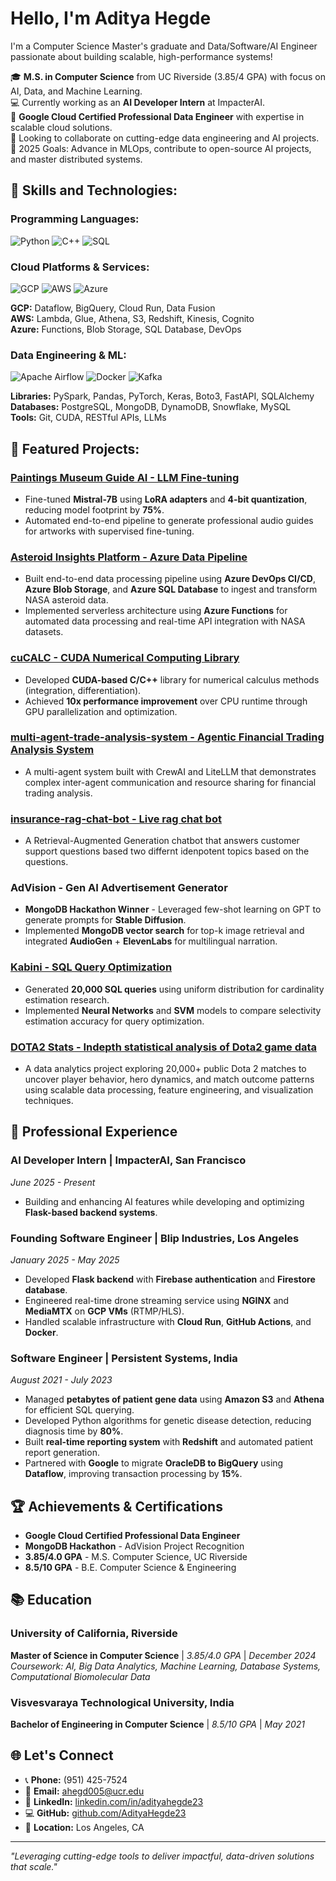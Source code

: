 # **Hello, I'm Aditya Hegde**
I'm a Computer Science Master's graduate and Data/Software/AI Engineer passionate about building scalable, high-performance systems!

🎓 **M.S. in Computer Science** from UC Riverside (3.85/4 GPA) with focus on AI, Data, and Machine Learning.  
💻 Currently working as an **AI Developer Intern** at ImpacterAI.  
🚀 **Google Cloud Certified Professional Data Engineer** with expertise in scalable cloud solutions.  
🤝 Looking to collaborate on cutting-edge data engineering and AI projects.  
🎯 2025 Goals: Advance in MLOps, contribute to open-source AI projects, and master distributed systems.  

## **🚀 Skills and Technologies:**

### **Programming Languages:**
![Python](https://img.shields.io/badge/-Python-3776AB?style=flat&logo=python&logoColor=white)
![C++](https://img.shields.io/badge/-C++-00599C?style=flat&logo=c%2B%2B&logoColor=white)
![SQL](https://img.shields.io/badge/-SQL-4479A1?style=flat&logo=mysql&logoColor=white)


### **Cloud Platforms & Services:**
![GCP](https://img.shields.io/badge/-Google%20Cloud-4285F4?style=flat&logo=google-cloud&logoColor=white)
![AWS](https://img.shields.io/badge/-AWS-232F3E?style=flat&logo=amazon-aws&logoColor=white)
![Azure](https://img.shields.io/badge/-Azure-0078D4?style=flat&logo=microsoft-azure&logoColor=white)

**GCP:** Dataflow, BigQuery, Cloud Run, Data Fusion  
**AWS:** Lambda, Glue, Athena, S3, Redshift, Kinesis, Cognito  
**Azure:** Functions, Blob Storage, SQL Database, DevOps

### **Data Engineering & ML:**
![Apache Airflow](https://img.shields.io/badge/-Airflow-017CEE?style=flat&logo=apache-airflow&logoColor=white)
![Docker](https://img.shields.io/badge/-Docker-2496ED?style=flat&logo=docker&logoColor=white)
![Kafka](https://img.shields.io/badge/-Kafka-231F20?style=flat&logo=apache-kafka&logoColor=white)

**Libraries:** PySpark, Pandas, PyTorch, Keras, Boto3, FastAPI, SQLAlchemy  
**Databases:** PostgreSQL, MongoDB, DynamoDB, Snowflake, MySQL  
**Tools:** Git, CUDA, RESTful APIs, LLMs

## **🚀 Featured Projects:**


### **[Paintings Museum Guide AI - LLM Fine-tuning](https://github.com/AdityaHegde23/Paintings-Guide-AI)**
* Fine-tuned **Mistral-7B** using **LoRA adapters** and **4-bit quantization**, reducing model footprint by **75%**.
* Automated end-to-end pipeline to generate professional audio guides for artworks with supervised fine-tuning.

### **[Asteroid Insights Platform - Azure Data Pipeline](https://github.com/AdityaHegde23/asteroid-insights-platform)**
* Built end-to-end data processing pipeline using **Azure DevOps CI/CD**, **Azure Blob Storage**, and **Azure SQL Database** to ingest and transform NASA asteroid data.
* Implemented serverless architecture using **Azure Functions** for automated data processing and real-time API integration with NASA datasets.

### **[cuCALC - CUDA Numerical Computing Library](https://github.com/AdityaHegde23/cuCALC)**
* Developed **CUDA-based C/C++** library for numerical calculus methods (integration, differentiation).
* Achieved **10x performance improvement** over CPU runtime through GPU parallelization and optimization.

### **[multi-agent-trade-analysis-system - Agentic Financial Trading Analysis System](https://github.com/AdityaHegde23/multi-agent-trade-analysis-system)**
* A multi-agent system built with CrewAI and LiteLLM that demonstrates complex inter-agent communication and resource sharing for financial trading analysis.

### **[insurance-rag-chat-bot - Live rag chat bot](https://github.com/AdityaHegde23/rag-chat-bot)**
* A Retrieval-Augmented Generation chatbot that answers customer support questions based two differnt idenpotent topics based on the questions.

### **AdVision - Gen AI Advertisement Generator**
* **MongoDB Hackathon Winner** - Leveraged few-shot learning on GPT to generate prompts for **Stable Diffusion**.
* Implemented **MongoDB vector search** for top-k image retrieval and integrated **AudioGen** + **ElevenLabs** for multilingual narration.

### **[Kabini - SQL Query Optimization](https://github.com/AdityaHegde23/kabini)**
* Generated **20,000 SQL queries** using uniform distribution for cardinality estimation research.
* Implemented **Neural Networks** and **SVM** models to compare selectivity estimation accuracy for query optimization.

###  **[DOTA2 Stats - Indepth statistical analysis of Dota2 game data](https://github.com/AdityaHegde23/Dota-Stats)**
* A data analytics project exploring 20,000+ public Dota 2 matches to uncover player behavior, hero dynamics, and match outcome patterns using scalable data processing, feature engineering, and visualization techniques.


## **💼 Professional Experience**

### **AI Developer Intern | ImpacterAI, San Francisco**
*June 2025 - Present*
* Building and enhancing AI features while developing and optimizing **Flask-based backend systems**.

### **Founding Software Engineer | Blip Industries, Los Angeles**
*January 2025 - May 2025*
* Developed **Flask backend** with **Firebase authentication** and **Firestore database**.
* Engineered real-time drone streaming service using **NGINX** and **MediaMTX** on **GCP VMs** (RTMP/HLS).
* Handled scalable infrastructure with **Cloud Run**, **GitHub Actions**, and **Docker**.

### **Software Engineer | Persistent Systems, India**
*August 2021 - July 2023*
* Managed **petabytes of patient gene data** using **Amazon S3** and **Athena** for efficient SQL querying.
* Developed Python algorithms for genetic disease detection, reducing diagnosis time by **80%**.
* Built **real-time reporting system** with **Redshift** and automated patient report generation.
* Partnered with **Google** to migrate **OracleDB to BigQuery** using **Dataflow**, improving transaction processing by **15%**.

## **🏆 Achievements & Certifications**
* **Google Cloud Certified Professional Data Engineer**
* **MongoDB Hackathon** - AdVision Project Recognition
* **3.85/4.0 GPA** - M.S. Computer Science, UC Riverside
* **8.5/10 GPA** - B.E. Computer Science & Engineering

## **📚 Education**

### **University of California, Riverside**
**Master of Science in Computer Science** | *3.85/4.0 GPA* | *December 2024*  
*Coursework: AI, Big Data Analytics, Machine Learning, Database Systems, Computational Biomolecular Data*

### **Visvesvaraya Technological University, India**
**Bachelor of Engineering in Computer Science** | *8.5/10 GPA* | *May 2021*

## **🌐 Let's Connect**
* 📞 **Phone:** (951) 425-7524
* 📧 **Email:** ahegd005@ucr.edu
* 🔗 **LinkedIn:** [linkedin.com/in/adityahegde23](https://www.linkedin.com/in/adityahegde23)
* 💻 **GitHub:** [github.com/AdityaHegde23](https://github.com/AdityaHegde23)
* 📍 **Location:** Los Angeles, CA

---
*"Leveraging cutting-edge tools to deliver impactful, data-driven solutions that scale."*
